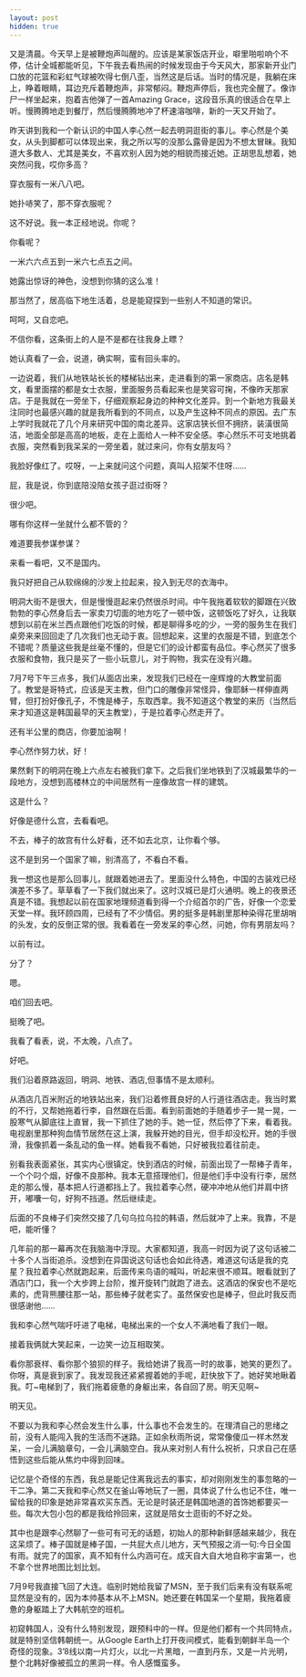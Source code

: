 ```yaml
---
layout: post
hidden: true
---
```

又是清晨。今天早上是被鞭炮声叫醒的。应该是某家饭店开业，噼里啪啦响个不停，估计全城都能听见，下午我去看热闹的时候发现由于今天风大，那家新开业门口放的花篮和彩虹气球被吹得七倒八歪，当然这是后话。当时的情况是，我躺在床上，睁着眼睛，耳边充斥着鞭炮声，非常郁闷。鞭炮声停后，我也完全醒了。像诈尸一样坐起来，抱着吉他弹了一首Amazing Grace，这段音乐真的很适合在早上听。慢腾腾地走到餐厅，然后慢腾腾地冲了杯速溶咖啡，新的一天又开始了。

昨天讲到我和一个新认识的中国人李心然一起去明洞逛街的事儿。李心然是个美女，从头到脚都可以体现出来，我之所以写的没那么露骨是因为不想太冒昧。我知道大多数人、尤其是美女，不喜欢别人因为她的相貌而接近她。正胡思乱想着，她突然问我，哎你多高？
  
穿衣服有一米八八吧。
  
她扑哧笑了，那不穿衣服呢？
  
这不好说。我一本正经地说。你呢？
  
你看呢？
  
一米六六点五到一米六七点五之间。
  
她露出惊讶的神色，没想到你猜的这么准！
  
那当然了，居高临下地生活着，总是能窥探到一些别人不知道的常识。
  
呵呵，又自恋吧。
  
不信你看，这条街上的人是不是都在往我身上瞟？
  
她认真看了一会，说道，确实啊，蛮有回头率的。
  
一边说着，我们从地铁站长长的楼梯钻出来，走进看到的第一家商店。店名是韩文，看里面摆的都是女士衣服，里面服务员看起来也是笑容可掬，不像昨天那家店。于是我就在一旁坐下，仔细观察起身边的种种文化差异。到一个新地方我最关注同时也最感兴趣的就是我所看到的不同点，以及产生这种不同点的原因。去广东上学时我就花了几个月来研究中国的南北差异。这家店狭长但不拥挤，装潢很简洁，地面全部是高高的地板，走在上面给人一种不安全感。李心然乐不可支地挑着衣服，突然看到我呆呆的一旁坐着，就过来问，你有女朋友吗？
  
我脸好像红了。哎呀，一上来就问这个问题，真叫人招架不住呀……
  
屁，我是说，你到底陪没陪女孩子逛过街呀？
  
很少吧。
  
哪有你这样一坐就什么都不管的？
  
难道要我参谋参谋？
  
来看一看吧，又不是国内。
  
我只好把自己从软绵绵的沙发上拉起来，投入到无尽的衣海中。
  
明洞大街不是很大，但是慢慢逛起来仍然很杀时间。中午我拖着软软的脚跟在兴致勃勃的李心然身后去一家卖刀切面的地方吃了一顿中饭，这顿饭吃了好久，让我联想到以前在米兰西点跟他们吃饭的时候，都是聊得多吃的少，一旁的服务生在我们桌旁来来回回走了几次我们也无动于衷。回想起来，这里的衣服是不错，到底怎个不错呢？质量这些我是丝毫不懂的，但是它们的设计都蛮有品位。李心然买了很多衣服和食物，我只是买了一些小玩意儿，对于购物，我实在没有兴趣。
  
7月7号下午三点多，我们从面店出来，发现我们已经在一座辉煌的大教堂前面了。教堂是哥特式，应该是天主教，但门口的雕像非常怪异，像耶稣一样伸直两臂，但打扮好像孔子，不愧是棒子，东取西拿。我不知道这个教堂的来历（当然后来才知道这是韩国最早的天主教堂），于是拉着李心然走开了。
  
还有半公里的商店，你要加油啊！
  
李心然作努力状，好！
  
果然剩下的明洞在晚上六点左右被我们拿下。之后我们坐地铁到了汉城最繁华的一段地方，没想到高楼林立的中间居然有一座像故宫一样的建筑。
  
这是什么？
  
好像是德什么宫，去看看吧。
  
不去，棒子的故宫有什么好看，还不如去北京，让你看个够。
  
这不是到另一个国家了嘛，别清高了，不看白不看。
  
我一想这也是那么回事儿，就跟着她进去了。里面没什么特色，中国的古装戏已经演差不多了。草草看了一下我们就出来了。这时汉城已是灯火通明。晚上的夜景还真是不错。我想起以前在国家地理频道看到得一个介绍首尔的广告，好像一个恋爱天堂一样。我环顾四周，已经有了不少情侣。男的挺多是韩剧里那种染得花里胡哨的头发，女的反倒正常的很。我看着在一旁发呆的李心然，问她，你有男朋友吗？
  
以前有过。
  
分了？
  
嗯。
  
咱们回去吧。
  
挺晚了吧。
  
我看了看表，说，不太晚，八点了。
  
好吧。
  
我们沿着原路返回，明洞、地铁、酒店,但事情不是太顺利。
  
从酒店几百米附近的地铁站出来，我们沿着修葺良好的人行道往酒店走。我当时累的不行，又帮她拖着行李，自然跟在后面。看到前面她的手随着步子一晃一晃，一股寒气从脚底往上直冒，我一下抓住了她的手。她一怔，然后停了下来，看着我。电视剧里那种狗血情节居然在这上演，我躲开她的目光，但手却没松开。她的手很滑，我像抓着一条乱动的鱼一样。她看我不看她，只好被我拉着往前走。
  
别看我表面紧张，其实内心很镇定。快到酒店的时候，前面出现了一帮棒子青年，一个个叼个烟，好像不良那种。我本无意搭理他们，但是他们手中没有行李，居然走的那么慢，基本把人行道都挡上了。我拉着李心然，硬冲冲地从他们并肩中挤开，嘟囔一句，好狗不挡道。然后继续走。
  
后面的不良棒子们突然交接了几句乌拉乌拉的韩语，然后就冲了上来。我靠，不是吧，能听懂？
  
几年前的那一幕再次在我脑海中浮现。大家都知道，我高一时因为说了这句话被二十多个人当街追杀。没想到在异国说这句话也会如此待遇，难道这句话是我的克星？我拉着李心然就跑起来，后面传来鸟语的喊叫，听起来很不顺耳。眼看就到了酒店门口，我一个大步跨上台阶，推开旋转门就跑了进去。这酒店的保安也不是吃素的，虎背熊腰往那一站，那些棒子就老实了。虽然保安也是棒子，但此时我反而很感谢他……
  
我和李心然气喘吁吁进了电梯，电梯出来的一个女人不满地看了我们一眼。
  
接着我俩就大笑起来，一边笑一边互相取笑。
  
看你那衰样、看你那个狼狈的样子。我给她讲了我高一时的故事，她笑的更烈了。你呀，真是衰到家了。我发现我还紧紧握着她的手呢，赶快放下了。她好笑地瞅着我。叮~电梯到了，我们拖着疲惫的身躯出来，各自回了房。明天见啊~
  
明天见。

不要以为我和李心然会发生什么事，什么事也不会发生的。在理清自己的思绪之前，没有人能闯入我的生活而不迷路。正如余秋雨所说，常常像傻瓜一样木然发呆，一会儿满脑章句，一会儿满脑空白。我从来对别人有什么祝祈，只求自己在感悟到这些后能从焦灼中得到回味。
  
记忆是个奇怪的东西，我总是能记住离我远去的事实，却对刚刚发生的事忽略的一干二净。第二天我和李心然又在釜山等地玩了一圈，具体说了什么也记不住，唯一留给我的印象是她非常喜欢买东西。无论是时装还是韩国地道的首饰她都要买一些。每次大包小包的都是我给拎回来，这就是陪女士逛街的不好之处。
  
其中也是跟李心然聊了一些可有可无的话题，初始人的那种新鲜感越来越少，我在这呆烦了。棒子国就是棒子国，一共屁大点儿地方，天气预报之消一句:今日全国有雨。就完了的国家，真不知有什么内涵可在。成天自大自大地自称宇宙第一，也不拿个世界地图比划比划。
  
7月9号我直接飞回了大连。临别时她给我留了MSN，至于我们后来有没有联系呢显然是没有的，因为本帅基本从不上MSN。她还要在韩国呆一个星期，我拖着疲惫的身躯踏上了大韩航空的班机。
  
初窥韩国人，没有什么特别发现，跟预料中的一样。但是他们都有一个共同特点，就是特别坚信韩朝统一。从Google Earth上打开夜间模式，能看到朝鲜半岛一个奇怪的现象。3’8线以南一片灯火，以北一片黑暗，一直到丹东，又是一片光明，整个北韩好像被孤立的黑洞一样。令人感慨蛮多。